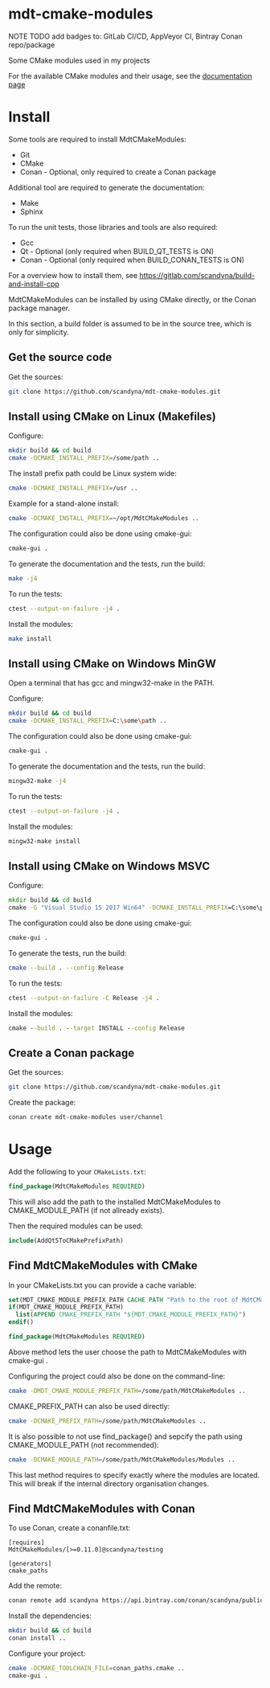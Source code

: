 # mdt-cmake-modules

NOTE TODO add badges to: GitLab CI/CD, AppVeyor CI, Bintray Conan repo/package

Some CMake modules used in my projects

For the available CMake modules and their usage,
see the [documentation page](https://scandyna.gitlab.io/mdt-cmake-modules)

# Install

Some tools are required to install MdtCMakeModules:
 - Git
 - CMake
 - Conan - Optional, only required to create a Conan package

Additional tool are required to generate the documentation:
 - Make
 - Sphinx

To run the unit tests, those libraries and tools are also required:
 - Gcc
 - Qt - Optional (only required when BUILD_QT_TESTS is ON)
 - Conan - Optional (only required when BUILD_CONAN_TESTS is ON)

For a overview how to install them, see https://gitlab.com/scandyna/build-and-install-cpp

MdtCMakeModules can be installed by using CMake directly,
or the Conan package manager.

In this section, a build folder is assumed to be in the source tree,
which is only for simplicity.

## Get the source code

Get the sources:
```bash
git clone https://github.com/scandyna/mdt-cmake-modules.git
```

## Install using CMake on Linux (Makefiles)

Configure:
```bash
mkdir build && cd build
cmake -DCMAKE_INSTALL_PREFIX=/some/path ..
```

The install prefix path could be Linux system wide:
```bash
cmake -DCMAKE_INSTALL_PREFIX=/usr ..
```

Example for a stand-alone install:
```bash
cmake -DCMAKE_INSTALL_PREFIX=~/opt/MdtCMakeModules ..
```

The configuration could also be done using cmake-gui:
```bash
cmake-gui .
```

To generate the documentation and the tests, run the build:
```bash
make -j4
```

To run the tests:
```bash
ctest --output-on-failure -j4 .
```

Install the modules:
```bash
make install
```

## Install using CMake on Windows MinGW

Open a terminal that has gcc and mingw32-make in the PATH.

Configure:
```bash
mkdir build && cd build
cmake -DCMAKE_INSTALL_PREFIX=C:\some\path ..
```

The configuration could also be done using cmake-gui:
```bash
cmake-gui .
```

To generate the documentation and the tests, run the build:
```bash
mingw32-make -j4
```

To run the tests:
```bash
ctest --output-on-failure -j4 .
```

Install the modules:
```bash
mingw32-make install
```

## Install using CMake on Windows MSVC

Configure:
```cmd
mkdir build && cd build
cmake -G "Visual Studio 15 2017 Win64" -DCMAKE_INSTALL_PREFIX=C:\some\path ..
```

The configuration could also be done using cmake-gui:
```bash
cmake-gui .
```

To generate the tests, run the build:
```bash
cmake --build . --config Release
```

To run the tests:
```bash
ctest --output-on-failure -C Release -j4 .
```

Install the modules:
```cmd
cmake --build . --target INSTALL --config Release
```

## Create a Conan package

Get the sources:
```bash
git clone https://github.com/scandyna/mdt-cmake-modules.git
```

Create the package:
```bash
conan create mdt-cmake-modules user/channel
```

# Usage

Add the following to your ``CMakeLists.txt``:
```cmake
find_package(MdtCMakeModules REQUIRED)
```

This will also add the path to the installed MdtCMakeModules
to CMAKE_MODULE_PATH (if not allready exists).

Then the required modules can be used:
```cmake
include(AddQt5ToCMakePrefixPath)
```

## Find MdtCMakeModules with CMake

In your CMakeLists.txt you can provide a cache variable:
```cmake
set(MDT_CMAKE_MODULE_PREFIX_PATH CACHE PATH "Path to the root of MdtCMakeModules. (For example: /opt/MdtCMakeModules).")
if(MDT_CMAKE_MODULE_PREFIX_PATH)
  list(APPEND CMAKE_PREFIX_PATH "${MDT_CMAKE_MODULE_PREFIX_PATH}")
endif()

find_package(MdtCMakeModules REQUIRED)
```

Above method lets the user choose the path to MdtCMakeModules with cmake-gui .

Configuring the project could also be done on the command-line:
```bash
cmake -DMDT_CMAKE_MODULE_PREFIX_PATH=/some/path/MdtCMakeModules ..
```

CMAKE_PREFIX_PATH can also be used directly:
```bash
cmake -DCMAKE_PREFIX_PATH=/some/path/MdtCMakeModules ..
```

It is also possible to not use find_package() and sepcify the path using CMAKE_MODULE_PATH (not recommended):
```bash
cmake -DCMAKE_MODULE_PATH=/some/path/MdtCMakeModules/Modules ..
```

This last method requires to specify exactly where the modules are located.
This will break if the internal directory organisation changes.


## Find MdtCMakeModules with Conan

To use Conan, create a conanfile.txt:
```conan
[requires]
MdtCMakeModules/[>=0.11.0]@scandyna/testing

[generators]
cmake_paths
```

Add the remote:
```bash
conan remote add scandyna https://api.bintray.com/conan/scandyna/public-conan
```

Install the dependencies:
```bash
mkdir build && cd build
conan install ..
```

Configure your project:
```bash
cmake -DCMAKE_TOOLCHAIN_FILE=conan_paths.cmake ..
cmake-gui .
```
